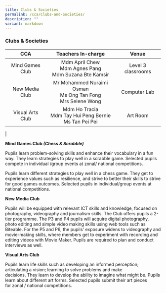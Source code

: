 ```yaml
---
title: Clubs & Societies
permalink: /cca/Clubs-and-Societies/
description: ""
variant: markdown
---
```

### **Clubs &amp; Societies**

|       CCA       |                        Teachers In-charge                        |        Venue       |
|:---------------:|:----------------------------------------------------------------:|:------------------:|
|      Mind Games Club | Mdm April Chew<br> Mdm Agnes Pang<br> Mdm Suzana Bte Kamsir | Level 3 classrooms |
|  New Media Club |             Mr Mohammed Nuraimi Osman<br>  Ms Ong Tan Fong<br>Mrs Selene Wong           |   Computer Lab    |
| Visual Arts Club  |  Mdm Ho Tracia<br>Mdm Tay Hui Peng Bernie<br>Ms Tan Pei Pei | Art Room  |
 |
 
**Mind Games Club&nbsp;_(Chess &amp; Scrabble)_**

Pupils learn problem-solving skills and enhance their vocabulary in a fun way. They learn strategies to play well in a scrabble game.&nbsp;Selected pupils compete in individual /group events at zonal/&nbsp;national competitions.

  

Pupils learn different strategies to play well in a chess game. They get to experience values such as&nbsp;resilience,&nbsp;and strive to better their skills to strive for good games outcomes. Selected pupils in individual/group events at national competitions.

  

**New Media Club**

Pupils will be equipped with relevant ICT skills and knowledge, focused on photography, videography and journalism skills. The Club offers pupils a 2-tier programme. The P3 and P4 pupils will acquire digital photography, photo editing and simple video making skills using web tools such as Biteable. For the P5 and P6, the pupils' exposure widens to videography and movie-making skills, where members get to experiment with recording and editing videos with Movie Maker. Pupils are required to plan and conduct interviews as well.&nbsp;&nbsp;

**Visual Arts Club**

Pupils learn life skills such as developing an informed perception; articulating a vision; learning to solve problems and make decisions.&nbsp;They&nbsp;learn to develop the ability to imagine what might be. Pupils learn about different art forms.&nbsp;Selected pupils submit their art pieces for&nbsp;zonal / national&nbsp;competitions.